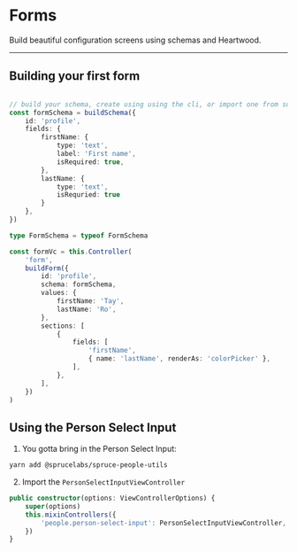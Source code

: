# Forms
Build beautiful configuration screens using schemas and Heartwood.
****

## Building your first form
```ts

// build your schema, create using using the cli, or import one from somewhere!
const formSchema = buildSchema({
	id: 'profile',
	fields: {
		firstName: {
			type: 'text',
			label: 'First name',
			isRequired: true,
		},
        lastName: {
            type: 'text',
            isRequried: true
        }
	},
})

type FormSchema = typeof FormSchema

const formVc = this.Controller(
    'form',
    buildForm({
        id: 'profile',
        schema: formSchema,
        values: {
            firstName: 'Tay',
            lastName: 'Ro',
        },
        sections: [
            {
                fields: [
                    'firstName',
                    { name: 'lastName', renderAs: 'colorPicker' },
                ],
            },
        ],
    })
)


```

## Using the Person Select Input

1. You gotta bring in the Person Select Input:
```bash
yarn add @sprucelabs/spruce-people-utils
```
2. Import the `PersonSelectInputViewController`
```ts
public constructor(options: ViewControllerOptions) {
    super(options)
    this.mixinControllers({
        'people.person-select-input': PersonSelectInputViewController,
    })
}
```